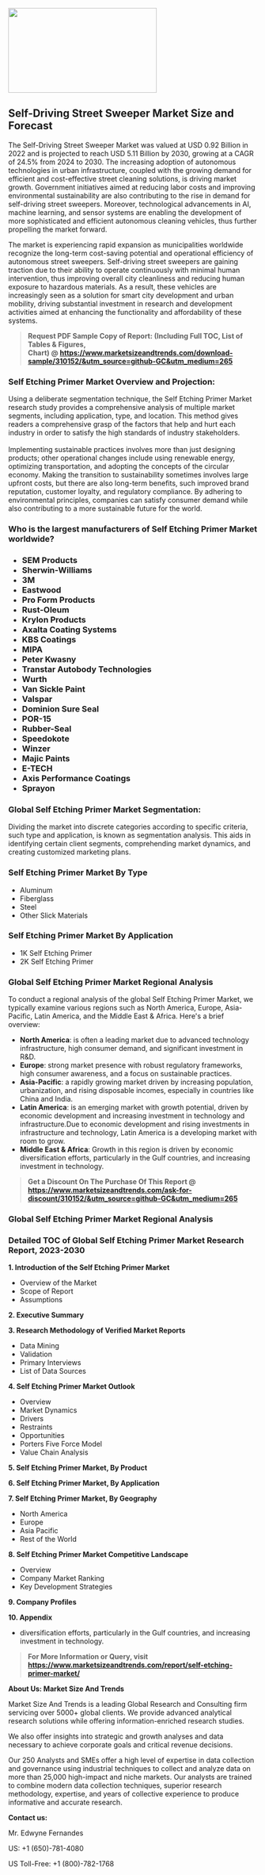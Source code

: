 <p><img class="alignnone size-medium wp-image-20088" src="https://ffe5etoiles.com/wp-content/uploads/2024/12/MST1-300x171.png" alt="" width="300" height="171" /></p><h2>Self-Driving Street Sweeper Market Size and Forecast</h2><p>The Self-Driving Street Sweeper Market was valued at USD 0.92 Billion in 2022 and is projected to reach USD 5.11 Billion by 2030, growing at a CAGR of 24.5% from 2024 to 2030. The increasing adoption of autonomous technologies in urban infrastructure, coupled with the growing demand for efficient and cost-effective street cleaning solutions, is driving market growth. Government initiatives aimed at reducing labor costs and improving environmental sustainability are also contributing to the rise in demand for self-driving street sweepers. Moreover, technological advancements in AI, machine learning, and sensor systems are enabling the development of more sophisticated and efficient autonomous cleaning vehicles, thus further propelling the market forward.</p><p>The market is experiencing rapid expansion as municipalities worldwide recognize the long-term cost-saving potential and operational efficiency of autonomous street sweepers. Self-driving street sweepers are gaining traction due to their ability to operate continuously with minimal human intervention, thus improving overall city cleanliness and reducing human exposure to hazardous materials. As a result, these vehicles are increasingly seen as a solution for smart city development and urban mobility, driving substantial investment in research and development activities aimed at enhancing the functionality and affordability of these systems.</p></p><blockquote id="" class=""><strong>Request PDF Sample Copy of Report: (Including Full TOC, List of Tables &amp; Figures, Chart)&nbsp;@&nbsp;<strong><a href="https://www.marketsizeandtrends.com/download-sample/310152/&utm_source=github-GC&utm_medium=265" target="_blank">https://www.marketsizeandtrends.com/download-sample/310152/&utm_source=github-GC&utm_medium=265</a></strong></strong></blockquote><h3 id="" class="">Self Etching Primer Market&nbsp;Overview and Projection:</h3><p id="" class="">Using a deliberate segmentation technique, the Self Etching Primer Market research study provides a comprehensive analysis of multiple market segments, including application, type, and location. This method gives readers a comprehensive grasp of the factors that help and hurt each industry in order to satisfy the high standards of industry stakeholders. <br /> <br />Implementing sustainable practices involves more than just designing products; other operational changes include using renewable energy, optimizing transportation, and adopting the concepts of the circular economy. Making the transition to sustainability sometimes involves large upfront costs, but there are also long-term benefits, such improved brand reputation, customer loyalty, and regulatory compliance. By adhering to environmental principles, companies can satisfy consumer demand while also contributing to a more sustainable future for the world.</p><h3 id="" class="">Who is the largest manufacturers of&nbsp;Self Etching Primer Market worldwide?</h3><h3 class=""><p><ul><li>SEM Products </li><li> Sherwin-Williams </li><li> 3M </li><li> Eastwood </li><li> Pro Form Products </li><li> Rust-Oleum </li><li> Krylon Products </li><li> Axalta Coating Systems </li><li> KBS Coatings </li><li> MIPA </li><li> Peter Kwasny </li><li> Transtar Autobody Technologies </li><li> Wurth </li><li> Van Sickle Paint </li><li> Valspar </li><li> Dominion Sure Seal </li><li> POR-15 </li><li> Rubber-Seal </li><li> Speedokote </li><li> Winzer </li><li> Majic Paints </li><li> E-TECH </li><li> Axis Performance Coatings </li><li> Sprayon</li></ul></p></h3><h3 id="" class="">Global&nbsp;Self Etching Primer Market Segmentation:</h3><p id="" class="">Dividing the market into discrete categories according to specific criteria, such type and application, is known as segmentation analysis. This aids in identifying certain client segments, comprehending market dynamics, and creating customized marketing plans.</p><h3 id="" class="">Self Etching Primer Market&nbsp;By Type</h3><p><p><ul><li>Aluminum</li><li> Fiberglass</li><li> Steel</li><li> Other Slick Materials</p></li></ul></p></p><h3 id="" class="">Self Etching Primer Market&nbsp;By Application</h3><p class=""><p><ul><li>1K Self Etching Primer</li><li> 2K Self Etching Primer</li></ul></p></p><h3 id="" class="">Global Self Etching Primer Market Regional Analysis</h3><p id="" class="">To conduct a regional analysis of the global Self Etching Primer Market, we typically examine various regions such as North America, Europe, Asia-Pacific, Latin America, and the Middle East &amp; Africa. Here's a brief overview:</p><ul><li><strong>North America</strong>: is often a leading market due to advanced technology infrastructure, high consumer demand, and significant investment in R&amp;D.</li><li><strong>Europe</strong>: strong market presence with robust regulatory frameworks, high consumer awareness, and a focus on sustainable practices.</li><li><strong>Asia-Pacific</strong>: a rapidly growing market driven by increasing population, urbanization, and rising disposable incomes, especially in countries like China and India.</li><li><strong>Latin America</strong>: is an emerging market with growth potential, driven by economic development and increasing investment in technology and infrastructure.Due to economic development and rising investments in infrastructure and technology, Latin America is a developing market with room to grow.</li><li><strong>Middle East &amp; Africa</strong>: Growth in this region is driven by economic diversification efforts, particularly in the Gulf countries, and increasing investment in technology.</li></ul><blockquote id="" class=""><strong>Get a Discount On The Purchase Of This Report @ <strong><a href="https://www.marketsizeandtrends.com/ask-for-discount/310152/&utm_source=github-GC&utm_medium=265" target="_blank">https://www.marketsizeandtrends.com/ask-for-discount/310152/&utm_source=github-GC&utm_medium=265</a></strong></strong></blockquote><h3 id="" class="">Global Self Etching Primer Market Regional Analysis</h3><h3 id="" class="">Detailed TOC of Global Self Etching Primer Market Research Report, 2023-2030</h3><p id="" class=""><strong>1. Introduction of the Self Etching Primer Market</strong></p><ul><li>Overview of the Market</li><li>Scope of Report</li><li>Assumptions</li></ul><p id="" class=""><strong>2. Executive Summary</strong></p><p id="" class=""><strong>3. Research Methodology of Verified Market Reports</strong></p><ul><li>Data Mining</li><li>Validation</li><li>Primary Interviews</li><li>List of Data Sources</li></ul><p id="" class=""><strong>4. Self Etching Primer Market Outlook</strong></p><ul><li>Overview</li><li>Market Dynamics</li><li>Drivers</li><li>Restraints</li><li>Opportunities</li><li>Porters Five Force Model</li><li>Value Chain Analysis</li></ul><p id="" class=""><strong>5. Self Etching Primer Market, By Product</strong></p><p id="" class=""><strong>6. Self Etching Primer Market, By Application</strong></p><p id="" class=""><strong>7. Self Etching Primer Market, By Geography</strong></p><ul><li>North America</li><li>Europe</li><li>Asia Pacific</li><li>Rest of the World</li></ul><p id="" class=""><strong>8. Self Etching Primer Market Competitive Landscape</strong></p><ul><li>Overview</li><li>Company Market Ranking</li><li>Key Development Strategies</li></ul><p id="" class=""><strong>9. Company Profiles</strong></p><p id="" class=""><strong>10. Appendix</strong></p><ul><li>diversification efforts, particularly in the Gulf countries, and increasing investment in technology.</li></ul><blockquote id="" class=""><strong>For More Information or Query, visit <strong><strong><a href="https://www.marketsizeandtrends.com/report/self-etching-primer-market/" target="_blank">https://www.marketsizeandtrends.com/report/self-etching-primer-market/</a></strong></strong></strong></blockquote><p id="" class=""><strong>About Us: Market Size And Trends</strong></p><p id="" class="">Market Size And Trends is a leading Global Research and Consulting firm servicing over 5000+ global clients. We provide advanced analytical research solutions while offering information-enriched research studies.</p><p id="" class="">We also offer insights into strategic and growth analyses and data necessary to achieve corporate goals and critical revenue decisions.</p><p id="" class="">Our 250 Analysts and SMEs offer a high level of expertise in data collection and governance using industrial techniques to collect and analyze data on more than 25,000 high-impact and niche markets. Our analysts are trained to combine modern data collection techniques, superior research methodology, expertise, and years of collective experience to produce informative and accurate research.</p><p id="" class=""><strong>Contact us:</strong></p><p id="" class="">Mr. Edwyne Fernandes</p><p id="" class="">US: +1 (650)-781-4080</p><p id="" class="">US Toll-Free: +1 (800)-782-1768</p>
